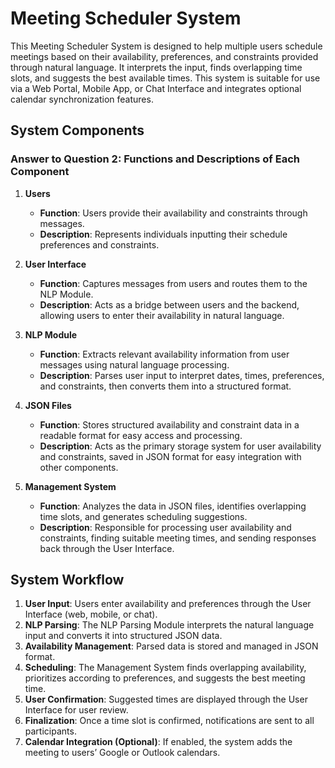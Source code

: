 # Meeting Scheduler System

This Meeting Scheduler System is designed to help multiple users schedule meetings based on their availability, preferences, and constraints provided through natural language. It interprets the input, finds overlapping time slots, and suggests the best available times. This system is suitable for use via a Web Portal, Mobile App, or Chat Interface and integrates optional calendar synchronization features.

## System Components

### Answer to Question 2: Functions and Descriptions of Each Component

1. **Users**
   - **Function**: Users provide their availability and constraints through messages.
   - **Description**: Represents individuals inputting their schedule preferences and constraints.

2. **User Interface**
   - **Function**: Captures messages from users and routes them to the NLP Module.
   - **Description**: Acts as a bridge between users and the backend, allowing users to enter their availability in natural language.

3. **NLP Module**
   - **Function**: Extracts relevant availability information from user messages using natural language processing.
   - **Description**: Parses user input to interpret dates, times, preferences, and constraints, then converts them into a structured format.

4. **JSON Files**
   - **Function**: Stores structured availability and constraint data in a readable format for easy access and processing.
   - **Description**: Acts as the primary storage system for user availability and constraints, saved in JSON format for easy integration with other components.

5. **Management System**
   - **Function**: Analyzes the data in JSON files, identifies overlapping time slots, and generates scheduling suggestions.
   - **Description**: Responsible for processing user availability and constraints, finding suitable meeting times, and sending responses back through the User Interface.

## System Workflow

1. **User Input**: Users enter availability and preferences through the User Interface (web, mobile, or chat).
2. **NLP Parsing**: The NLP Parsing Module interprets the natural language input and converts it into structured JSON data.
3. **Availability Management**: Parsed data is stored and managed in JSON format.
4. **Scheduling**: The Management System finds overlapping availability, prioritizes according to preferences, and suggests the best meeting time.
5. **User Confirmation**: Suggested times are displayed through the User Interface for user review.
6. **Finalization**: Once a time slot is confirmed, notifications are sent to all participants.
7. **Calendar Integration (Optional)**: If enabled, the system adds the meeting to users’ Google or Outlook calendars.
